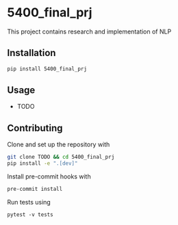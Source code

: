 # 5400_final_prj

This project contains research and implementation of NLP

## Installation

```bash
pip install 5400_final_prj
```

## Usage

- TODO

## Contributing

Clone and set up the repository with

```bash
git clone TODO && cd 5400_final_prj
pip install -e ".[dev]"
```

Install pre-commit hooks with

```bash
pre-commit install
```

Run tests using

```
pytest -v tests
```

